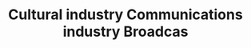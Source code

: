 ---
title: Cultural industry Communications industry Broadcas
longTitle: 'Cultural industry, Communications industry, Broadcasting'
tags:
- gccommon
relatedTerm:
- "[[Broadcasting industry]]"
---